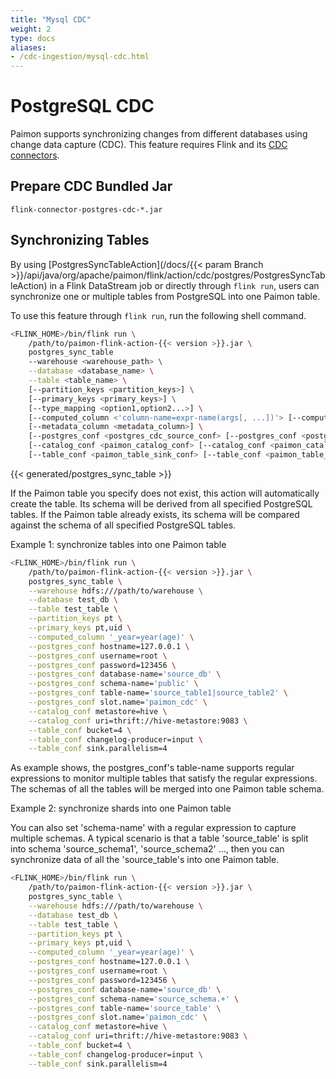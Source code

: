 ```yaml
---
title: "Mysql CDC"
weight: 2
type: docs
aliases:
- /cdc-ingestion/mysql-cdc.html
---
```

<!--
Licensed to the Apache Software Foundation (ASF) under one
or more contributor license agreements.  See the NOTICE file
distributed with this work for additional information
regarding copyright ownership.  The ASF licenses this file
to you under the Apache License, Version 2.0 (the
"License"); you may not use this file except in compliance
with the License.  You may obtain a copy of the License at

  http://www.apache.org/licenses/LICENSE-2.0

Unless required by applicable law or agreed to in writing,
software distributed under the License is distributed on an
"AS IS" BASIS, WITHOUT WARRANTIES OR CONDITIONS OF ANY
KIND, either express or implied.  See the License for the
specific language governing permissions and limitations
under the License.
-->

# PostgreSQL CDC

Paimon supports synchronizing changes from different databases using change data capture (CDC). This feature requires Flink and its [CDC connectors](https://ververica.github.io/flink-cdc-connectors/).

## Prepare CDC Bundled Jar

```
flink-connector-postgres-cdc-*.jar
```

## Synchronizing Tables

By using [PostgresSyncTableAction](/docs/{{< param Branch >}}/api/java/org/apache/paimon/flink/action/cdc/postgres/PostgresSyncTableAction) in a Flink DataStream job or directly through `flink run`, users can synchronize one or multiple tables from PostgreSQL into one Paimon table.

To use this feature through `flink run`, run the following shell command.

```bash
<FLINK_HOME>/bin/flink run \
    /path/to/paimon-flink-action-{{< version >}}.jar \
    postgres_sync_table
    --warehouse <warehouse_path> \
    --database <database_name> \
    --table <table_name> \
    [--partition_keys <partition_keys>] \
    [--primary_keys <primary_keys>] \
    [--type_mapping <option1,option2...>] \
    [--computed_column <'column-name=expr-name(args[, ...])'> [--computed_column ...]] \
    [--metadata_column <metadata_column>] \
    [--postgres_conf <postgres_cdc_source_conf> [--postgres_conf <postgres_cdc_source_conf> ...]] \
    [--catalog_conf <paimon_catalog_conf> [--catalog_conf <paimon_catalog_conf> ...]] \
    [--table_conf <paimon_table_sink_conf> [--table_conf <paimon_table_sink_conf> ...]]
```

{{< generated/postgres_sync_table >}}

If the Paimon table you specify does not exist, this action will automatically create the table. Its schema will be derived from all specified PostgreSQL tables. If the Paimon table already exists, its schema will be compared against the schema of all specified PostgreSQL tables.

Example 1: synchronize tables into one Paimon table

```bash
<FLINK_HOME>/bin/flink run \
    /path/to/paimon-flink-action-{{< version >}}.jar \
    postgres_sync_table \
    --warehouse hdfs:///path/to/warehouse \
    --database test_db \
    --table test_table \
    --partition_keys pt \
    --primary_keys pt,uid \
    --computed_column '_year=year(age)' \
    --postgres_conf hostname=127.0.0.1 \
    --postgres_conf username=root \
    --postgres_conf password=123456 \
    --postgres_conf database-name='source_db' \
    --postgres_conf schema-name='public' \
    --postgres_conf table-name='source_table1|source_table2' \
    --postgres_conf slot.name='paimon_cdc' \
    --catalog_conf metastore=hive \
    --catalog_conf uri=thrift://hive-metastore:9083 \
    --table_conf bucket=4 \
    --table_conf changelog-producer=input \
    --table_conf sink.parallelism=4
```

As example shows, the postgres_conf's table-name supports regular expressions to monitor multiple tables that satisfy
the regular expressions. The schemas of all the tables will be merged into one Paimon table schema.

Example 2: synchronize shards into one Paimon table

You can also set 'schema-name' with a regular expression to capture multiple schemas. A typical scenario is that a 
table 'source_table' is split into schema 'source_schema1', 'source_schema2' ..., then you can synchronize data of all the 
'source_table's into one Paimon table.

```bash
<FLINK_HOME>/bin/flink run \
    /path/to/paimon-flink-action-{{< version >}}.jar \
    postgres_sync_table \
    --warehouse hdfs:///path/to/warehouse \
    --database test_db \
    --table test_table \
    --partition_keys pt \
    --primary_keys pt,uid \
    --computed_column '_year=year(age)' \
    --postgres_conf hostname=127.0.0.1 \
    --postgres_conf username=root \
    --postgres_conf password=123456 \
    --postgres_conf database-name='source_db' \
    --postgres_conf schema-name='source_schema.+' \
    --postgres_conf table-name='source_table' \
    --postgres_conf slot.name='paimon_cdc' \
    --catalog_conf metastore=hive \
    --catalog_conf uri=thrift://hive-metastore:9083 \
    --table_conf bucket=4 \
    --table_conf changelog-producer=input \
    --table_conf sink.parallelism=4
```
